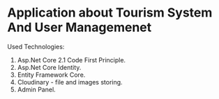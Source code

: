 # Application about Tourism System And User Managemenet
Used Technologies: 
1. Asp.Net Core 2.1 Code First Principle.
2. Asp.Net Core Identity.
3. Entity Framework Core.
4. Cloudinary - file and images storing.
5. Admin Panel.
